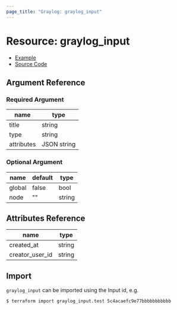 ```yaml
---
page_title: "Graylog: graylog_input"
---
```


# Resource: graylog_input

* [Example](https://github.com/terraform-provider-graylog/terraform-provider-graylog/blob/master/examples/v0.12/input.tf)
* [Source Code](https://github.com/terraform-provider-graylog/terraform-provider-graylog/blob/master/graylog/resource/system/input/resource.go)

## Argument Reference

### Required Argument

name | type
--- | ---
title | string
type | string
attributes | JSON string

### Optional Argument

name | default | type
--- | --- | ---
global | false | bool
node | "" | string

## Attributes Reference

name | type
--- | ---
created_at | string
creator_user_id | string

## Import

`graylog_input` can be imported using the Input id, e.g.

```console
$ terraform import graylog_input.test 5c4acaefc9e77bbbbbbbbbbb
```
